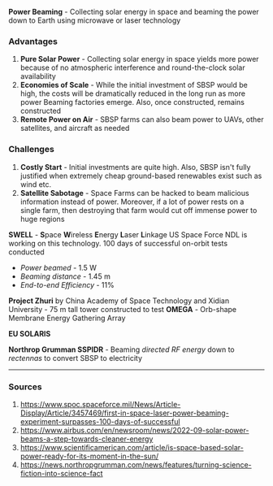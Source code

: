 **Power Beaming** - Collecting solar energy in space and beaming the power down to Earth using microwave or laser technology 
### Advantages 
1. **Pure Solar Power** - Collecting solar energy in space yields more power because of no atmospheric interference and round-the-clock solar availability
2. **Economies of Scale** - While the initial investment of SBSP would be high, the costs will be dramatically reduced in the long run as more power Beaming factories emerge. Also, once constructed, remains constructed 
3. **Remote Power on Air** - SBSP farms can also beam power to UAVs, other satellites, and aircraft as needed
### Challenges
1. **Costly Start** - Initial investments are quite high. Also, SBSP isn't fully justified when extremely cheap ground-based renewables exist such as wind etc.
2. **Satellite Sabotage** - Space Farms can be hacked to beam malicious information instead of power. Moreover, if a lot of power rests on a single farm, then destroying that farm would cut off immense power to huge regions

**SWELL** - **S**pace **W**ireless **E**nergy **L**aser **L**inkage 
US Space Force NDL is working on this technology. 100 days of successful on-orbit tests conducted
- *Power beamed* - 1.5 W
- *Beaming distance* - 1.45 m
- *End-to-end Efficiency* - 11% 

**Project Zhuri** by China Academy of Space Technology and Xidian University - 75 m tall tower constructed to test **OMEGA** - Orb-shape Membrane Energy Gathering Array 

**EU SOLARIS**

**Northrop Grumman SSPIDR** - Beaming *directed RF energy* down to *rectennas* to convert SBSP to electricity

---

### Sources
1. https://www.spoc.spaceforce.mil/News/Article-Display/Article/3457469/first-in-space-laser-power-beaming-experiment-surpasses-100-days-of-successful
2. https://www.airbus.com/en/newsroom/news/2022-09-solar-power-beams-a-step-towards-cleaner-energy
3. https://www.scientificamerican.com/article/is-space-based-solar-power-ready-for-its-moment-in-the-sun/
4. https://news.northropgrumman.com/news/features/turning-science-fiction-into-science-fact